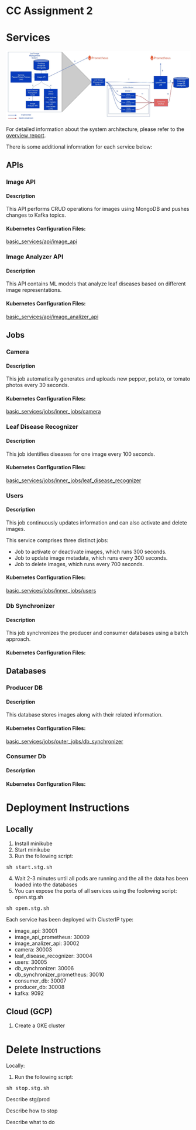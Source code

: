 # CC Assignment 2

# Services

![The entire system](images/2023.10.09%20-%201.jpg)

For detailed information about the system architecture, please refer to the [overview report](report/cc_assignment_2_overview.pdf).

There is some additional infomration for each service below:

## APIs

### Image API

#### Description

This API performs CRUD operations for images using MongoDB and pushes changes to Kafka topics.

#### Kubernetes Configuration Files:

[basic_services/api/image_api](basic_services/api/image_api)

### Image Analyzer API

#### Description

This API contains ML models that analyze leaf diseases based on different image representations.

#### Kubernetes Configuration Files:

[basic_services/api/image_analizer_api](basic_services/api/image_analizer_api)

## Jobs

### Camera

#### Description

This job automatically generates and uploads new pepper, potato, or tomato photos every 30 seconds.

#### Kubernetes Configuration Files:

[basic_services/jobs/inner_jobs/camera](basic_services/jobs/inner_jobs/camera)

### Leaf Disease Recognizer

#### Description

This job identifies diseases for one image every 100 seconds.

#### Kubernetes Configuration Files:

[basic_services/jobs/inner_jobs/leaf_disease_recognizer](basic_services/jobs/inner_jobs/leaf_disease_recognizer)

### Users

#### Description

This job continuously updates information and can also activate and delete images.

This service comprises three distinct jobs:

- Job to activate or deactivate images, which runs 300 seconds.
- Job to update image metadata, which runs every 300 seconds.
- Job to delete images, which runs every 700 seconds.

#### Kubernetes Configuration Files:

[basic_services/jobs/inner_jobs/users](basic_services/jobs/inner_jobs/users)

### Db Synchronizer

#### Description

This job synchronizes the producer and consumer databases using a batch approach.

#### Kubernetes Configuration Files:

## Databases

### Producer DB

#### Description

This database stores images along with their related information.

#### Kubernetes Configuration Files:

[basic_services/jobs/outer_jobs/db_synchronizer](basic_services/jobs/outer_jobs/db_synchronizer)

### Consumer Db

#### Description

#### Kubernetes Configuration Files:

# Deployment Instructions

## Locally

1. Install minikube
2. Start minikube
3. Run the following script:

<pre>
sh start.stg.sh
</pre>

4. Wait 2-3 minutes until all pods are running and the all the data has been loaded into the databases
5. You can expose the ports of all services using the foolowing script: open.stg.sh

<pre>
sh open.stg.sh
</pre>

Each service has been deployed with ClusterIP type:

- image_api: 30001
- image_api_prometheus: 30009
- image_analizer_api: 30002
- camera: 30003
- leaf_disease_recognizer: 30004
- users: 30005
- db_synchronizer: 30006
- db_synchronizer_prometheus: 30010
- consumer_db: 30007
- producer_db: 30008
- kafka: 9092

## Cloud (GCP)

1. Create a GKE cluster

# Delete Instructions

Locally:

1. Run the following script:

<pre>
sh stop.stg.sh
</pre>

Describe stg/prod

Describe how to stop

Describe what to do
